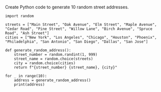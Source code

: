 Create Python code to generate 10 random street addresses.

    import random

    streets = ["Main Street", "Oak Avenue", "Elm Street", "Maple Avenue", "Cedar Road", "Pine Street", "Willow Lane", "Birch Avenue", "Spruce Road", "Ash Street"]
    cities = ["New York", "Los Angeles", "Chicago", "Houston", "Phoenix", "Philadelphia", "San Antonio", "San Diego", "Dallas", "San Jose"]

    def generate_random_address():
        street_number = random.randint(1, 999)
        street_name = random.choice(streets)
        city = random.choice(cities)
        return f"{street_number} {street_name}, {city}"

    for _ in range(10):
        address = generate_random_address()
        print(address)

